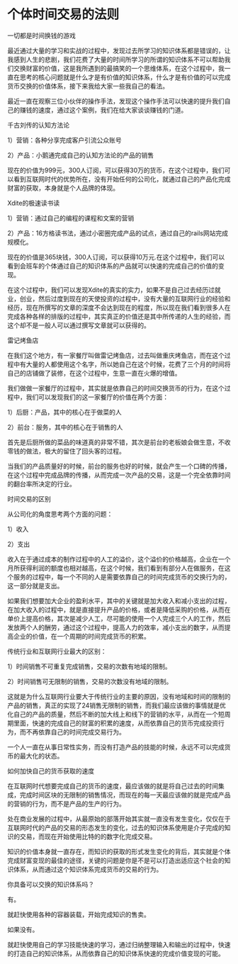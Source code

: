 # 个体时间交易的法则

一切都是时间换钱的游戏

最近通过大量的学习和实战的过程中，发现过去所学习的知识体系都是错误的，让我感到人生的悲剧，我们花费了大量的时间所学习的所谓的知识体系不可以帮助我们交换财富的价值，这是我所遇到的最搞笑的一个思维体系，在这个过程中，我一直在思考的核心问题就是什么才是有价值的知识体系，什么才是有价值的可以完成货币交换的价值体系，接下来我给大家一些我自己的看法。

最近一直在观察三位小伙伴的操作手法，发现这个操作手法可以快速的提升我们自己的赚钱的速度，通过这个案例，我们在给大家谈谈赚钱的门道。

千古刘传的认知方法论

1）营销：各种分享完成客户引流公众账号

2）产品：小鹅通完成自己的认知方法论的产品的销售

现在的价值为999元，300人订阅，可以获得30万的货币，在这个过程中，我们可以看到互联网时代的优势所在，没有开始任何的公司化，就通过自己的产品化完成财富的获取，本身就是个人品牌的体现。

Xdite的极速读书读

1）营销：通过自己的编程的课程和文案的营销

2）产品：16方格读书法，通过小密圈完成产品的试点，通过自己的rails网站完成规模化。

现在的价值是365块钱，300人订阅，可以获得10万元.在这个过程中，我们可以看到会班车的个体通过自己的知识体系的产品就可以快速的完成自己的价值的变现。

在这个过程中，我们可以发现Xdite的真实的实力，如果不是自己过去经历过就业，创业，然后过度到现在的天使投资的过程中，没有大量的互联网行业的经验和经历，现在所撰写的文章的深度不会达到现在的程度，所以现在我们看到很多人在完成各种各样的排版的过程中，其实真正的价值还是其中所传递的人生的经验，而这个却不是一般人可以通过撰写文章就可以获得的。

雷记烤鱼店

在我们这个地方，有一家餐厅叫做雷记烤鱼店，过去叫做重庆烤鱼店，而在这个过程中有大量的人都使用这个名字，所以她自己在这个时候，花费了三个月的时间将自己的店铺做了装修，在这个过程中，生意一直在火爆的增值。

我们做做一家餐厅的过程中，其实就是依靠自己的时间交换货币的行为，在这个过程中，我们可以发现我们的这一家餐厅的价值在两个方面：

1）后厨：产品，其中的核心在于做菜的人

2）前台：服务，其中的核心在于销售的人

首先是后厨所做的菜品的味道真的非常不错，其次是前台的老板娘会做生意，不收零钱的做法，极大的留住了回头客的过程。

当我们的产品质量好的时候，前台的服务也好的时候，就会产生一个口碑的传播，在这个过程中完成品牌的传播，从而完成一次产品的交易，这是一个完全依靠时间的翻台率所决定的行业。

时间交易的区别

从公司化的角度思考两个方面的问题：

1）收入

2）支出

收入在于通过成本的制作过程中的人工的溢价，这个溢价的价格越高，企业在一个月所获得利润的额度也相对越高，在这个时候，我们看到有部分人在做服务，在这个服务的过程中，每一个不同的人是需要依靠自己的时间完成货币的交换行为的，这一部分就是支出。

如果我们想要加大企业的盈利水平，其中的关键就是加大收入和减小支出的过程，在加大收入的过程中，就是直接提升产品的价格，或者是降低采购的价格，从而在单价上提高价格，其次是减少人工，尽可能的使用一个人完成三个人的工作，然后发放两个人的酬劳，通过这个过程中，提高人力的效率，减小支出的数字，从而提高企业的价值，在一个周期的时间完成货币的积累。

传统行业和互联网行业最大的区别：

1）时间销售不可重复完成销售，交易的次数有地域的限制。

2）时间销售可无限制的销售，交易的次数没有地域的限制。

这就是为什么互联网行业要大于传统行业的主要的原因，没有地域和时间的限制的产品的销售，真正的实现了24销售无限制的销售，而我们最应该做的事情就是优化自己的产品的质量，然后不断的加大线上和线下的营销的水平，从而在一个短周期里面，快速的完成自己的财富的积累的速度，从而依靠自己的货币完成投资行为，而不再依靠自己的时间完成交易行为。

一个人一直在从事日常性实务，而没有打造产品的技能的时候，永远不可以完成货币的最大化的状态。

如何加快自己的货币获取的速度

在互联网时代想要完成自己的货币的速度，最应该做的就是将自己过去的时间集成，完成时间区块的无限制的销售情况，而现在的每一天最应该做的就是完成产品的营销的行为，而不是产品的生产的行为。

处在商业发展的过程中，从最原始的部落开始其实就一直没有发生变化，仅仅在于互联网时代的产品的交易的形态发生的变化，过去的知识体系使用是介子完成的知识的交易，而现在开始使用比特的的数字化完成交易。

知识的价值本身就一直存在，而知识的获取的形式发生变化的背后，其实就是个体完成财富变现的最佳的途径，关键的问题是你是不是可以打造出适应这个社会的知识体系，从而通过这个知识体系完成货币的交易的行为。

你具备可以交换的知识体系吗？

有。

就赶快使用各种的容器装载，开始完成知识的售卖。

如果没有。

就赶快使用自己的学习技能快速的学习，通过归纳整理输入和输出的过程中，快速的打造自己的知识体系，从而依靠自己的知识体系快速的完成价值变现的可能。
